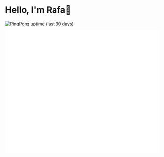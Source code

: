 # Hello, I'm Rafa👋

![PingPong uptime (last 30 days)](https://img.shields.io/pingpong/uptime/sp_47854d6bc3ef414f9458071d56e3560c?label=homelab-1&style=flat-square)

![Metrics](https://github.com/rafaribe/rafaribe/blob/main/github-metrics.svg)
